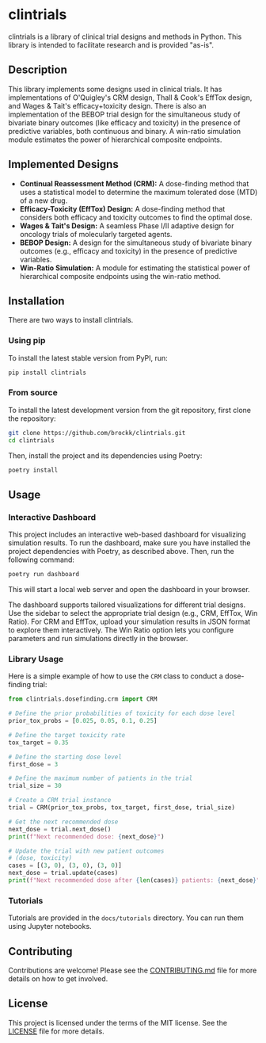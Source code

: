 # clintrials

clintrials is a library of clinical trial designs and methods in Python. This library is intended to facilitate research and is provided "as-is".

## Description

This library implements some designs used in clinical trials. It has implementations of O'Quigley's CRM design, Thall & Cook's EffTox design, and Wages & Tait's efficacy+toxicity design. There is also an implementation of the BEBOP trial design for the simultaneous study of bivariate binary outcomes (like efficacy and toxicity) in the presence of predictive variables, both continuous and binary. A win-ratio simulation module estimates the power of hierarchical composite endpoints.

## Implemented Designs

*   **Continual Reassessment Method (CRM):** A dose-finding method that uses a statistical model to determine the maximum tolerated dose (MTD) of a new drug.
*   **Efficacy-Toxicity (EffTox) Design:** A dose-finding method that considers both efficacy and toxicity outcomes to find the optimal dose.
*   **Wages & Tait's Design:** A seamless Phase I/II adaptive design for oncology trials of molecularly targeted agents.
*   **BEBOP Design:** A design for the simultaneous study of bivariate binary outcomes (e.g., efficacy and toxicity) in the presence of predictive variables.
*   **Win-Ratio Simulation:** A module for estimating the statistical power of hierarchical composite endpoints using the win-ratio method.

## Installation

There are two ways to install clintrials.

### Using pip

To install the latest stable version from PyPI, run:

```bash
pip install clintrials
```

### From source

To install the latest development version from the git repository, first clone the repository:

```bash
git clone https://github.com/brockk/clintrials.git
cd clintrials
```

Then, install the project and its dependencies using Poetry:

```bash
poetry install
```

## Usage

### Interactive Dashboard

This project includes an interactive web-based dashboard for visualizing simulation results. To run the dashboard, make sure you have installed the project dependencies with Poetry, as described above. Then, run the following command:

```bash
poetry run dashboard
```

This will start a local web server and open the dashboard in your browser.

The dashboard supports tailored visualizations for different trial designs. Use the sidebar to select the appropriate trial design (e.g., CRM, EffTox, Win Ratio). For CRM and EffTox, upload your simulation results in JSON format to explore them interactively. The Win Ratio option lets you configure parameters and run simulations directly in the browser.

### Library Usage

Here is a simple example of how to use the `CRM` class to conduct a dose-finding trial:

```python
from clintrials.dosefinding.crm import CRM

# Define the prior probabilities of toxicity for each dose level
prior_tox_probs = [0.025, 0.05, 0.1, 0.25]

# Define the target toxicity rate
tox_target = 0.35

# Define the starting dose level
first_dose = 3

# Define the maximum number of patients in the trial
trial_size = 30

# Create a CRM trial instance
trial = CRM(prior_tox_probs, tox_target, first_dose, trial_size)

# Get the next recommended dose
next_dose = trial.next_dose()
print(f"Next recommended dose: {next_dose}")

# Update the trial with new patient outcomes
# (dose, toxicity)
cases = [(3, 0), (3, 0), (3, 0)]
next_dose = trial.update(cases)
print(f"Next recommended dose after {len(cases)} patients: {next_dose}")
```

### Tutorials

Tutorials are provided in the `docs/tutorials` directory. You can run them using Jupyter notebooks.

## Contributing

Contributions are welcome! Please see the [CONTRIBUTING.md](CONTRIBUTING.md) file for more details on how to get involved.

## License

This project is licensed under the terms of the MIT license. See the [LICENSE](LICENSE) file for more details.
